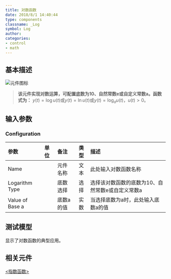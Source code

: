 ```yaml
---
title: 对数函数
date: 2018/8/1 14:40:44
type: components
classname: _Log
symbol: Log
author: 
categories: 
- control
- math
---
```

## <span id="comp_desc">基本描述</span>
![元件图标]()

> **该元件实现对数运算，可配置底数为10、自然常数e或自定义常数a。函数式为：**
> $y(t) = \log u(t)$或$y(t) = \ln u(t)$或$y(t) = {\log _a}u(t)$，$u(t)>0$。

## <span id="comp_params">输入参数</span>
### <span id="comp_params_group_Configuration">Configuration</span>
| 参数 | 单位 | 备注 | 类型 | 描述 |
| :--- | :--- | :--- | :--: | :--- |
| <span id="comp_params_param_Name">Name</span> |  | 元件名称 | 文本 | 此处输入对数函数名称 |
| <span id="comp_params_param_Type">Logarithm Type</span> |  | 底数选择 | 选择 | 选择该对数函数的底数为10、自然常数e或自定义常数a |
| <span id="comp_params_param_a">Value of Base a</span> |  | 底数a的值 | 实数 | 当选择底数为a时，此处输入底数a的值 |

[Name]: #comp_params_param_Name "Name"
[Logarithm Type]: #comp_params_param_Type "Logarithm Type"
[Value of Base a]: #comp_params_param_a "Value of Base a"

## <span id="comp_example">测试模型</span>
[<test Log>](<test link>)显示了对数函数的典型应用。

## <span id="comp_seealso">相关元件</span>
[<指数函数>](<test link>)
    



